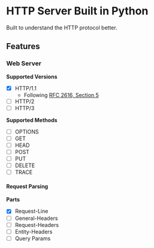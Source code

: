 # HTTP Server Built in Python

Built to understand the HTTP protocol better.

## Features

### Web Server

**Supported Versions**

- [x] HTTP/1.1
  - Following [RFC 2616, Section 5](https://datatracker.ietf.org/doc/html/rfc2616#section-5)
- [ ] HTTP/2
- [ ] HTTP/3

**Supported Methods**

- [ ] OPTIONS
- [ ] GET
- [ ] HEAD
- [ ] POST
- [ ] PUT
- [ ] DELETE
- [ ] TRACE

#### Request Parsing

**Parts**

- [x] Request-Line
- [ ] General-Headers
- [ ] Request-Headers
- [ ] Entity-Headers
- [ ] Query Params
